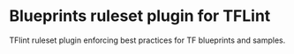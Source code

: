 # Blueprints ruleset plugin for TFLint

TFlint ruleset plugin enforcing best practices for TF blueprints and samples.

